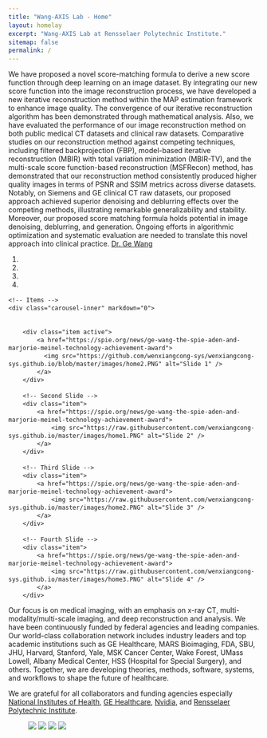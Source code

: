 ```yaml
---
title: "Wang-AXIS Lab - Home"
layout: homelay
excerpt: "Wang-AXIS Lab at Rensselaer Polytechnic Institute."
sitemap: false
permalink: /
---
```


We have proposed a novel score-matching formula to derive a new score function through deep learning on an image dataset. By integrating our new score function into the image reconstruction process, we have developed a new iterative reconstruction method within the MAP estimation framework to enhance image quality. The convergence of our iterative reconstruction algorithm has been demonstrated through mathematical analysis. Also, we have evaluated the performance of our image reconstruction method on both public medical CT datasets and clinical raw datasets. Comparative studies on our reconstruction method against competing techniques, including filtered backprojection (FBP), model-based iterative reconstruction (MBIR) with total variation minimization (MBIR-TV), and the multi-scale score function-based reconstruction (MSFRecon) method, has demonstrated that our reconstruction method consistently produced higher quality images in terms of PSNR and SSIM metrics across diverse datasets. Notably, on Siemens and GE clinical CT raw datasets, our proposed approach achieved superior denoising and deblurring effects over the competing methods, illustrating remarkable generalizability and stability. Moreover, our proposed score matching formula holds potential in image denoising, deblurring, and generation. Ongoing efforts in algorithmic optimization and systematic evaluation are needed to translate this novel approach into clinical practice. [Dr. Ge Wang](https://faculty.rpi.edu/ge-wang) 

<div markdown="0" id="carousel" class="carousel slide" data-ride="carousel" data-interval="2500" data-pause="hover" >
    <!-- Menu -->
    <ol class="carousel-indicators">
        <li data-target="#carousel" data-slide-to="0" class="active"></li>
        <li data-target="#carousel" data-slide-to="1"></li>
        <li data-target="#carousel" data-slide-to="2"></li>
        <li data-target="#carousel" data-slide-to="3"></li>
    </ol>

    <!-- Items -->
    <div class="carousel-inner" markdown="0">

        
        <div class="item active">
            <a href="https://spie.org/news/ge-wang-the-spie-aden-and-marjorie-meinel-technology-achievement-award">
              <img src="https://github.com/wenxiangcong-sys/wenxiangcong-sys.github.io/blob/master/images/home2.PNG" alt="Slide 1" />
            </a>
        </div>

        <!-- Second Slide -->
        <div class="item">
            <a href="https://spie.org/news/ge-wang-the-spie-aden-and-marjorie-meinel-technology-achievement-award">
                <img src="https://raw.githubusercontent.com/wenxiangcong-sys.github.io/master/images/home1.PNG" alt="Slide 2" />
            </a>
        </div>

        <!-- Third Slide -->
        <div class="item">
            <a href="https://spie.org/news/ge-wang-the-spie-aden-and-marjorie-meinel-technology-achievement-award">
                <img src="https://raw.githubusercontent.com/wenxiangcong-sys.github.io/master/images/home2.PNG" alt="Slide 3" />
            </a>
        </div>

        <!-- Fourth Slide -->
        <div class="item">
            <a href="https://spie.org/news/ge-wang-the-spie-aden-and-marjorie-meinel-technology-achievement-award">
                <img src="https://raw.githubusercontent.com/wenxiangcong-sys.github.io/master/images/home3.PNG" alt="Slide 4" />
            </a>
        </div>
  </div>
  <!--
  <a class="left carousel-control" role="button" data-slide="prev">
    <span class="glyphicon glyphicon-chevron-left" aria-hidden="true"></span>
    <span class="sr-only">Previous</span>
  </a>
  <a class="right carousel-control" role="button" data-slide="next">
    <span class="glyphicon glyphicon-chevron-right" aria-hidden="true"></span>
    <span class="sr-only">Next</span>
  </a>
  -->

  <!--
  <a class="left carousel-control" role="button" data-slide="prev" onclick="moveCarousel('prev')">
    <span class="glyphicon glyphicon-chevron-left" aria-hidden="true"></span>
    <span class="sr-only">Previous</span>
  </a>
  <a class="right carousel-control" role="button" data-slide="next" onclick="moveCarousel('next')">
    <span class="glyphicon glyphicon-chevron-right" aria-hidden="true"></span>
    <span class="sr-only">Next</span>
  </a>
  -->
</div>

<!-- jQuery (necessary for Bootstrap's JavaScript plugins) -->
<script src="https://ajax.googleapis.com/ajax/libs/jquery/1.12.4/jquery.min.js"></script>
<!-- Include all compiled plugins (below), or include individual files as needed -->
<script src="https://maxcdn.bootstrapcdn.com/bootstrap/3.3.7/js/bootstrap.min.js"></script>

Our focus is on medical imaging, with an emphasis on x-ray CT, multi-modality/multi-scale imaging, and deep reconstruction and analysis. We have been continuously funded by federal agencies and leading companies. Our world-class collaboration network includes industry leaders and top academic institutions such as 
GE Healthcare, 
MARS Bioimaging, 
FDA, SBU, JHU,
Harvard, Stanford, Yale,
MSK Cancer Center, 
Wake Forest, UMass Lowell,
Albany Medical Center,
HSS (Hospital for Special Surgery),
and others. Together, we are developing theories, methods, software, systems, and workflows to shape the future of healthcare.

We are grateful for all collaborators and funding agencies especially [National Institutes of Health](https://www.nih.gov/), [GE Healthcare](https://www.gehealthcare.com/), [Nvidia](https://www.nvidia.com/en-us/), and [Rensselaer Polytechnic Institute](https://www.rpi.edu).



<figure class="fourth">
  <img src="{{ site.url }}{{ site.baseurl }}/images/logopic/logo-nih.jpg" style="width: 110px">
  <img src="{{ site.url }}{{ site.baseurl }}/images/logopic/logo-ge-hc.png" style="width: 200px">
  <img src="{{ site.url }}{{ site.baseurl }}/images/logopic/logo-nvidia.png" style="width: 80px">
  <img src="{{ site.url }}{{ site.baseurl }}/images/logopic/logo-rpi.jpg" style="width: 190px">
</figure>
